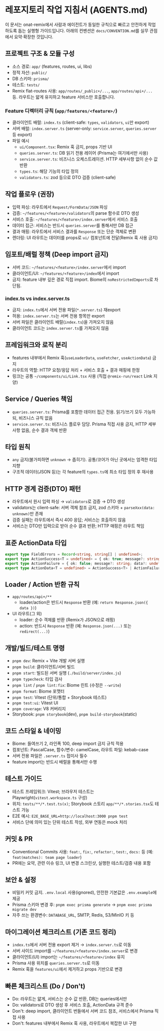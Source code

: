 # 레포지토리 작업 지침서 (AGENTS.md)

이 문서는 onat-remix에서 사람과 에이전트가 동일한 규칙으로 빠르고 안전하게 작업하도록 돕는 실행형 가이드입니다. 아래의 컨벤션은 `docs/CONVENTION.md`를 실무 관점에서 요약·확장한 것입니다.

## 프로젝트 구조 & 모듈 구성
- 소스 경로: `app/` (features, routes, ui, libs)
- 정적 자산: `public/`
- DB 스키마: `prisma/`
- 테스트: `tests/`
- Remix flat-routes 사용: `app/routes/_public+/...`, `app/routes/api+/...` 등. 라우트는 얇게 유지하고 feature 서비스만 호출합니다.

### Feature 디렉터리 규칙 (`app/features/<feature>/`)
- 클라이언트 배럴: `index.ts` (client-safe: `types`, `validators`, `ui`만 export)
- 서버 배럴: `index.server.ts` (server-only: `service.server`, `queries.server` 등 export)
- 파일 예시
  - `ui/Component.tsx`: Remix 훅 금지, props 기반 UI
  - `queries.server.ts`: DB 읽기 전용 레이어 (Prisma는 여기에서만 사용)
  - `service.server.ts`: 비즈니스 오케스트레이션. HTTP 세부사항 없이 순수 값 반환
  - `types.ts`: 해당 기능의 타입 정의
  - `validators.ts`: zod 등으로 DTO 검증 (client-safe)

## 작업 플로우 (권장)
- 입력 파싱: 라우트에서 `Request/FormData/JSON` 파싱
- 검증: `~/features/<feature>/validators`의 parse 함수로 DTO 생성
- 서비스 호출: `~/features/<feature>/index.server`에서 서비스 호출
- 데이터 접근: 서비스는 반드시 `queries.server`를 통해서만 DB 접근
- 결과 매핑: 라우트에서 서비스 결과를 `Response` 또는 단순 객체로 변환
- 렌더링: UI 라우트는 데이터를 props로 `ui/` 컴포넌트에 전달(Remix 훅 사용 금지)

## 임포트/배럴 정책 (Deep import 금지)
- 서버 코드: `~/features/<feature>/index.server`에서 import
- 클라이언트/UI: `~/features/<feature>/index`에서 import
- 금지: feature 내부 깊은 경로 직접 import. Biome의 `noRestrictedImports`로 차단됨.

### index.ts vs index.server.ts
- 금지: `index.ts`에서 서버 전용 파일(`*.server.ts`) 재export
- 허용: `index.server.ts`는 서버 전용 항목만 export
- 서버 파일은 클라이언트 배럴(`index.ts`)을 가져오지 않음
- 클라이언트 코드는 `index.server.ts`를 가져오지 않음

## 프레임워크와 로직 분리
- features 내부에서 Remix 훅(`useLoaderData`, `useFetcher`, `useActionData`) 금지
- 라우트의 역할: HTTP 요청/응답 처리 + 서비스 호출 + 결과 매핑에 한정
- 링크는 공통 `~/components/ui/Link.tsx` 사용 (직접 `@remix-run/react` Link 지양)

## Service / Queries 책임
- `queries.server.ts`: Prisma를 포함한 데이터 접근 전용. 읽기/쓰기 모두 가능하되, 비즈니스 규칙 없음
- `service.server.ts`: 비즈니스 플로우 담당. Prisma 직접 사용 금지, HTTP 세부사항 없음, 순수 결과 객체 반환

## 타입 원칙
- `any` 금지(불가피하면 `unknown` → 좁히기). 공통/코어가 아닌 곳에서는 엄격한 타입 지향
- 구조적 데이터(JSON 등)는 각 feature의 `types.ts`에 최소 타입 정의 후 재사용

## HTTP 경계 검증(DTO) 패턴
- 라우트에서 원시 입력 파싱 → `validators`로 검증 → DTO 생성
- validators는 client-safe: 서버 객체 참조 금지, zod 스키마 + `parseXxx(data: unknown)`만 존재
- 검증 실패는 라우트에서 즉시 400 응답; 서비스는 호출하지 않음
- 서비스는 DTO만 입력으로 받아 순수 결과 반환; HTTP 매핑은 라우트 책임

## 표준 ActionData 타입
```ts
export type FieldErrors = Record<string, string[] | undefined>;
export type ActionSuccess<T = undefined> = { ok: true; message?: string; data?: T; fieldErrors?: FieldErrors };
export type ActionFailure = { ok: false; message?: string; data?: undefined; fieldErrors?: FieldErrors };
export type ActionData<T = undefined> = ActionSuccess<T> | ActionFailure;
```

## Loader / Action 반환 규칙
- `app/routes/api+/**`
  - loader/action은 반드시 `Response` 반환 (예: `return Response.json({ data })`)
- UI 라우트(그 외)
  - loader: 순수 객체를 반환 (Remix가 JSON으로 래핑)
  - action: 반드시 `Response` 반환 (예: `Response.json(...)` 또는 `redirect(...)`)

## 개발/빌드/테스트 명령
- `pnpm dev`: Remix + Vite 개발 서버 실행
- `pnpm build`: 클라이언트/서버 빌드
- `pnpm start`: 빌드된 서버 실행 (`./build/server/index.js`)
- `pnpm typecheck`: 타입 검사
- `pnpm lint` / `pnpm lint:fix`: Biome 린트 (수정은 `--write`)
- `pnpm format`: Biome 포맷터
- `pnpm test`: Vitest (단위/통합 + Storybook 테스트)
- `pnpm test:ui`: Vitest UI
- `pnpm coverage`: V8 커버리지
- Storybook: `pnpm storybook`(dev), `pnpm build-storybook`(static)

## 코드 스타일 & 네이밍
- Biome: 들여쓰기 2, 라인폭 100, deep import 금지 규칙 적용
- 컴포넌트: PascalCase, 함수/변수: camelCase, 라우트 파일: kebab-case
- 서버 전용 파일은 `.server.ts` 접미사 필수
- feature import는 반드시 배럴을 통해서만 수행

## 테스트 가이드
- 테스트 프레임워크: Vitest; 브라우저 테스트는 Playwright(`vitest.workspace.ts` 구성)
- 위치: `tests/**/*.test.ts(x)`; Storybook 스토리 `app/**/*.stories.tsx`도 테스트 가능
- E2E 예시: `E2E_BASE_URL=http://localhost:3000 pnpm test`
- 서비스 단에 의미 있는 단위 테스트 작성, 외부 연동은 mock 처리

## 커밋 & PR
- Conventional Commits 사용: `feat:`, `fix:`, `refactor:`, `test:`, `docs:` 등 (예: `feat(matches): team page loader`)
- PR에는 요약, 관련 이슈 링크, UI 변경 스크린샷, 실행한 테스트/검증 내용 포함

## 보안 & 설정
- 비밀키 커밋 금지. `.env.local` 사용(ignored), 안전한 기본값은 `.env.example`에 제공
- Prisma 스키마 변경 후: `pnpm exec prisma generate` → `pnpm exec prisma migrate dev`
- 자주 쓰는 환경변수: `DATABASE_URL`, SMTP, Redis, S3/MinIO 키 등

## 마이그레이션 체크리스트 (기존 코드 정리)
- `index.ts`에서 서버 전용 export 제거 → `index.server.ts`로 이동
- 서버 사이드 import를 `~/features/<feature>/index.server`로 변경
- 클라이언트(UI) import는 `~/features/<feature>/index` 유지
- Prisma 사용 위치를 `queries.server.ts`로 이동
- Remix 훅을 `features/ui`에서 제거하고 props 기반으로 변경

## 빠른 체크리스트 (Do / Don't)
- Do: 라우트는 얇게, 서비스는 순수 값 반환, DB는 queries에서만
- Do: validators로 DTO 생성 후 서비스 호출, ActionData 규격 준수
- Don't: deep import, 클라이언트 번들에서 서버 코드 참조, 서비스에서 Prisma 직접 사용
- Don't: features 내부에서 Remix 훅 사용, 라우트에서 복잡한 UI 구현
